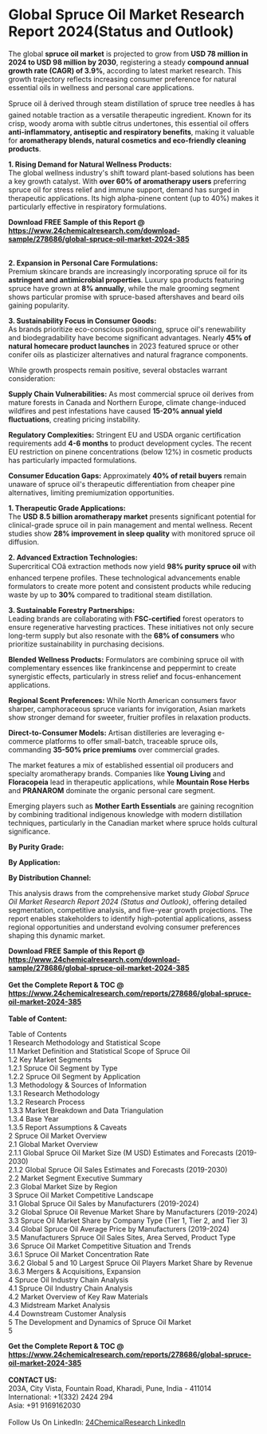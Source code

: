 <h1>Global Spruce Oil Market Research Report 2024(Status and Outlook)</h1><p>The global <strong>spruce oil market</strong> is projected to grow from <strong>USD 78 million in 2024 to USD 98 million by 2030</strong>, registering a steady <strong>compound annual growth rate (CAGR) of 3.9%</strong>, according to latest market research. This growth trajectory reflects increasing consumer preference for natural essential oils in wellness and personal care applications.</p><p>Spruce oil â derived through steam distillation of spruce tree needles â has gained notable traction as a versatile therapeutic ingredient. Known for its crisp, woody aroma with subtle citrus undertones, this essential oil offers <strong>anti-inflammatory, antiseptic and respiratory benefits</strong>, making it valuable for <strong>aromatherapy blends, natural cosmetics and eco-friendly cleaning products</strong>.</p><p><strong>1. Rising Demand for Natural Wellness Products:</strong><br>
The global wellness industry's shift toward plant-based solutions has been a key growth catalyst. With <strong>over 60% of aromatherapy users</strong> preferring spruce oil for stress relief and immune support, demand has surged in therapeutic applications. Its high alpha-pinene content (up to 40%) makes it particularly effective in respiratory formulations.</p><div><b>Download FREE Sample of this Report @ 
            <a href="https://www.24chemicalresearch.com/download-sample/278686/global-spruce-oil-market-2024-385">
            https://www.24chemicalresearch.com/download-sample/278686/global-spruce-oil-market-2024-385</a></b></div><br><p><strong>2. Expansion in Personal Care Formulations:</strong><br>
Premium skincare brands are increasingly incorporating spruce oil for its <strong>astringent and antimicrobial properties</strong>. Luxury spa products featuring spruce have grown at <strong>8% annually</strong>, while the male grooming segment shows particular promise with spruce-based aftershaves and beard oils gaining popularity.</p><p><strong>3. Sustainability Focus in Consumer Goods:</strong><br>
As brands prioritize eco-conscious positioning, spruce oil's renewability and biodegradability have become significant advantages. Nearly <strong>45% of natural homecare product launches</strong> in 2023 featured spruce or other conifer oils as plasticizer alternatives and natural fragrance components.</p><p>While growth prospects remain positive, several obstacles warrant consideration:</p><p><strong>Supply Chain Vulnerabilities:</strong> As most commercial spruce oil derives from mature forests in Canada and Northern Europe, climate change-induced wildfires and pest infestations have caused <strong>15-20% annual yield fluctuations</strong>, creating pricing instability.</p><p><strong>Regulatory Complexities:</strong> Stringent EU and USDA organic certification requirements add <strong>4-6 months</strong> to product development cycles. The recent EU restriction on pinene concentrations (below 12%) in cosmetic products has particularly impacted formulations.</p><p><strong>Consumer Education Gaps:</strong> Approximately <strong>40% of retail buyers</strong> remain unaware of spruce oil's therapeutic differentiation from cheaper pine alternatives, limiting premiumization opportunities.</p><p><strong>1. Therapeutic Grade Applications:</strong><br>
The <strong>USD 8.5 billion aromatherapy market</strong> presents significant potential for clinical-grade spruce oil in pain management and mental wellness. Recent studies show <strong>28% improvement in sleep quality</strong> with monitored spruce oil diffusion.</p><p><strong>2. Advanced Extraction Technologies:</strong><br>
Supercritical COâ extraction methods now yield <strong>98% purity spruce oil</strong> with enhanced terpene profiles. These technological advancements enable formulators to create more potent and consistent products while reducing waste by up to <strong>30%</strong> compared to traditional steam distillation.</p><p><strong>3. Sustainable Forestry Partnerships:</strong><br>
Leading brands are collaborating with <strong>FSC-certified</strong> forest operators to ensure regenerative harvesting practices. These initiatives not only secure long-term supply but also resonate with the <strong>68% of consumers</strong> who prioritize sustainability in purchasing decisions.</p><p><strong>Blended Wellness Products:</strong> Formulators are combining spruce oil with complementary essences like frankincense and peppermint to create synergistic effects, particularly in stress relief and focus-enhancement applications.</p><p><strong>Regional Scent Preferences:</strong> While North American consumers favor sharper, camphoraceous spruce variants for invigoration, Asian markets show stronger demand for sweeter, fruitier profiles in relaxation products.</p><p><strong>Direct-to-Consumer Models:</strong> Artisan distilleries are leveraging e-commerce platforms to offer small-batch, traceable spruce oils, commanding <strong>35-50% price premiums</strong> over commercial grades.</p><p>The market features a mix of established essential oil producers and specialty aromatherapy brands. Companies like <strong>Young Living</strong> and <strong>Floracopeia</strong> lead in therapeutic applications, while <strong>Mountain Rose Herbs</strong> and <strong>PRANAROM</strong> dominate the organic personal care segment.</p><p>Emerging players such as <strong>Mother Earth Essentials</strong> are gaining recognition by combining traditional indigenous knowledge with modern distillation techniques, particularly in the Canadian market where spruce holds cultural significance.</p><p><strong>By Purity Grade:</strong></p><p><strong>By Application:</strong></p><p><strong>By Distribution Channel:</strong></p><p>This analysis draws from the comprehensive market study <em>Global Spruce Oil Market Research Report 2024 (Status and Outlook)</em>, offering detailed segmentation, competitive analysis, and five-year growth projections. The report enables stakeholders to identify high-potential applications, assess regional opportunities and understand evolving consumer preferences shaping this dynamic market.</p><div><b>Download FREE Sample of this Report @ 
            <a href="https://www.24chemicalresearch.com/download-sample/278686/global-spruce-oil-market-2024-385">
            https://www.24chemicalresearch.com/download-sample/278686/global-spruce-oil-market-2024-385</a></b></div><br><div><b>Get the Complete Report & TOC @ 
            <a href="https://www.24chemicalresearch.com/reports/278686/global-spruce-oil-market-2024-385">
            https://www.24chemicalresearch.com/reports/278686/global-spruce-oil-market-2024-385</a></b></div><br>
            <b>Table of Content:</b><p>Table of Contents<br />
1 Research Methodology and Statistical Scope<br />
1.1 Market Definition and Statistical Scope of Spruce Oil<br />
1.2 Key Market Segments<br />
1.2.1 Spruce Oil Segment by Type<br />
1.2.2 Spruce Oil Segment by Application<br />
1.3 Methodology & Sources of Information<br />
1.3.1 Research Methodology<br />
1.3.2 Research Process<br />
1.3.3 Market Breakdown and Data Triangulation<br />
1.3.4 Base Year<br />
1.3.5 Report Assumptions & Caveats<br />
2 Spruce Oil Market Overview<br />
2.1 Global Market Overview<br />
2.1.1 Global Spruce Oil Market Size (M USD) Estimates and Forecasts (2019-2030)<br />
2.1.2 Global Spruce Oil Sales Estimates and Forecasts (2019-2030)<br />
2.2 Market Segment Executive Summary<br />
2.3 Global Market Size by Region<br />
3 Spruce Oil Market Competitive Landscape<br />
3.1 Global Spruce Oil Sales by Manufacturers (2019-2024)<br />
3.2 Global Spruce Oil Revenue Market Share by Manufacturers (2019-2024)<br />
3.3 Spruce Oil Market Share by Company Type (Tier 1, Tier 2, and Tier 3)<br />
3.4 Global Spruce Oil Average Price by Manufacturers (2019-2024)<br />
3.5 Manufacturers Spruce Oil Sales Sites, Area Served, Product Type<br />
3.6 Spruce Oil Market Competitive Situation and Trends<br />
3.6.1 Spruce Oil Market Concentration Rate<br />
3.6.2 Global 5 and 10 Largest Spruce Oil Players Market Share by Revenue<br />
3.6.3 Mergers & Acquisitions, Expansion<br />
4 Spruce Oil Industry Chain Analysis<br />
4.1 Spruce Oil Industry Chain Analysis<br />
4.2 Market Overview of Key Raw Materials<br />
4.3 Midstream Market Analysis<br />
4.4 Downstream Customer Analysis<br />
5 The Development and Dynamics of Spruce Oil Market <br />
5</p><div><b>Get the Complete Report & TOC @ 
            <a href="https://www.24chemicalresearch.com/reports/278686/global-spruce-oil-market-2024-385">
            https://www.24chemicalresearch.com/reports/278686/global-spruce-oil-market-2024-385</a></b></div><br><b>CONTACT US:</b><br>
            203A, City Vista, Fountain Road, Kharadi, Pune, India - 411014<br>
            International: +1(332) 2424 294<br>
            Asia: +91 9169162030 <br><br>
            Follow Us On LinkedIn: <a href="https://www.linkedin.com/company/24chemicalresearch/">24ChemicalResearch LinkedIn</a>
